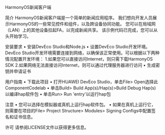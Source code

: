 HarmonyOS新闻客户端

简介
HarmonyOS新闻客户端是一个简单的新闻应用程序。
我们想向开发人员展示HarmonyOS的一些常见控件和组件，以及跨设备协同功能。
您可以在局域网（LAN）上的其他设备拉起FA，以完成新闻共享。
该示例代码已完成，您可以从头开始学习。

安装要求
• 安装DevEco Studio和Node.js
• 设置DevEco Studio开发环境。 DevEco Studio开发环境需要连接到网络，以确保该正常使用。可以根据以下两种情况配置开发环境：
    1.如果您可以直接访问Internet，则只需下载HarmonyOS SDK
    2.如果网络无法直接访问Internet，则可以通过代理服务器进行访问
• 生成密钥并申请证书

用户指南
• 下载此项目
• 打开HUAWEI DevEco Studio，单击File> Open选择此ComponentCodelab
• 单击Build> Build App(s)/Hap(s)>Build Debug Hap(s)以编译hap软件包
• 单击Run> Run 'entry'以运行hap包

注意
• 您可以选择在模拟器或真机上运行hap软件包。 
• 如果在真机上运行它，则需要在项目的File> Project Structure> Modules> Signing Configs中配置签名和证书信息。
 
许可
请参阅LICENSE文件以获得更多信息。